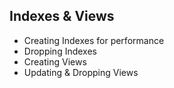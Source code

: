 ## Indexes & Views

- Creating Indexes for performance
- Dropping Indexes
- Creating Views
- Updating & Dropping Views
